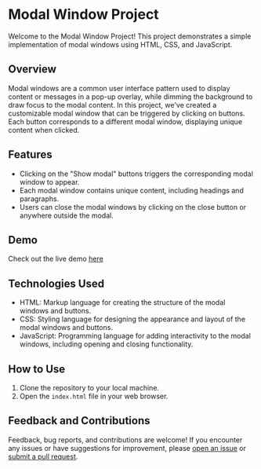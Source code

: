 
# Modal Window Project

Welcome to the Modal Window Project! This project demonstrates a simple implementation of modal windows using HTML, CSS, and JavaScript.

## Overview

Modal windows are a common user interface pattern used to display content or messages in a pop-up overlay, while dimming the background to draw focus to the modal content. In this project, we've created a customizable modal window that can be triggered by clicking on buttons. Each button corresponds to a different modal window, displaying unique content when clicked.

## Features

- Clicking on the "Show modal" buttons triggers the corresponding modal window to appear.
- Each modal window contains unique content, including headings and paragraphs.
- Users can close the modal windows by clicking on the close button or anywhere outside the modal.

## Demo

Check out the live demo [here](https://pratikpaudel.github.io/responsive-modal-dialog/index.html)

## Technologies Used

- HTML: Markup language for creating the structure of the modal windows and buttons.
- CSS: Styling language for designing the appearance and layout of the modal windows and buttons.
- JavaScript: Programming language for adding interactivity to the modal windows, including opening and closing functionality.

## How to Use

1. Clone the repository to your local machine.
2. Open the `index.html` file in your web browser.

## Feedback and Contributions

Feedback, bug reports, and contributions are welcome! If you encounter any issues or have suggestions for improvement, please [open an issue](https://github.com/yourusername/modal-window-project/issues) or [submit a pull request](https://github.com/yourusername/modal-window-project/pulls).
